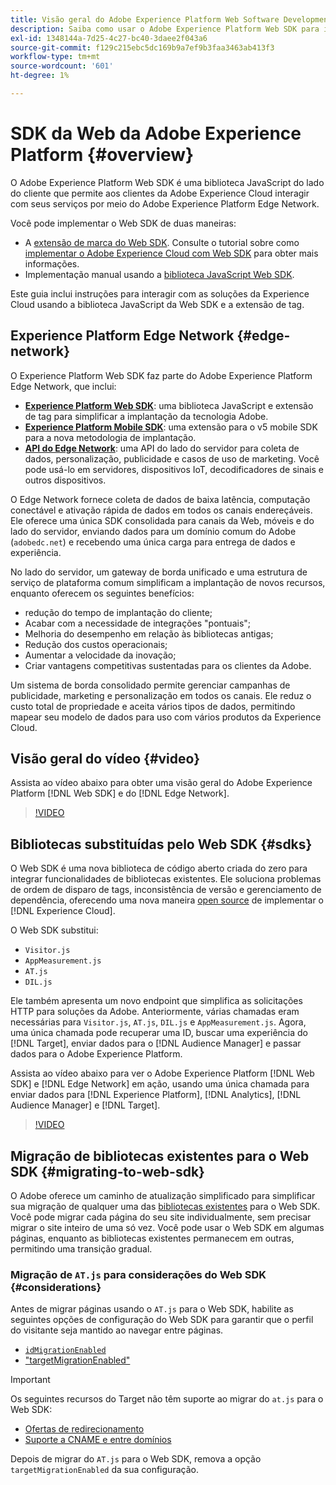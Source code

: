 ```yaml
---
title: Visão geral do Adobe Experience Platform Web Software Development Kit (SDK)
description: Saiba como usar o Adobe Experience Platform Web SDK para integrar os recursos do Experience Platform ao seu site.
exl-id: 1348144a-7d25-4c27-bc40-3daee2f043a6
source-git-commit: f129c215ebc5dc169b9a7ef9b3faa3463ab413f3
workflow-type: tm+mt
source-wordcount: '601'
ht-degree: 1%

---
```


# SDK da Web da Adobe Experience Platform {#overview}

O Adobe Experience Platform Web SDK é uma biblioteca JavaScript do lado do cliente que permite aos clientes da Adobe Experience Cloud interagir com seus serviços por meio do Adobe Experience Platform Edge Network.

Você pode implementar o Web SDK de duas maneiras:

* A [extensão de marca do Web SDK](../tags/extensions/client/web-sdk/web-sdk-extension-configuration.md). Consulte o tutorial sobre como [implementar o Adobe Experience Cloud com Web SDK](https://experienceleague.adobe.com/docs/platform-learn/implement-web-sdk/overview.html?lang=pt-BR) para obter mais informações.
* Implementação manual usando a [biblioteca JavaScript Web SDK](install/library.md).

Este guia inclui instruções para interagir com as soluções da Experience Cloud usando a biblioteca JavaScript da Web SDK e a extensão de tag.

## Experience Platform Edge Network {#edge-network}



O Experience Platform Web SDK faz parte do Adobe Experience Platform Edge Network, que inclui:

* **[Experience Platform Web SDK](#overview)**: uma biblioteca JavaScript e extensão de tag para simplificar a implantação da tecnologia Adobe.
* **[Experience Platform Mobile SDK](https://developer.adobe.com/client-sdks/home/)**: uma extensão para o v5 mobile SDK para a nova metodologia de implantação.
* **[API do Edge Network](../server-api/overview.md)**: uma API do lado do servidor para coleta de dados, personalização, publicidade e casos de uso de marketing. Você pode usá-lo em servidores, dispositivos IoT, decodificadores de sinais e outros dispositivos.

O Edge Network fornece coleta de dados de baixa latência, computação conectável e ativação rápida de dados em todos os canais endereçáveis. Ele oferece uma única SDK consolidada para canais da Web, móveis e do lado do servidor, enviando dados para um domínio comum do Adobe (`adobedc.net`) e recebendo uma única carga para entrega de dados e experiência.

No lado do servidor, um gateway de borda unificado e uma estrutura de serviço de plataforma comum simplificam a implantação de novos recursos, enquanto oferecem os seguintes benefícios:

* redução do tempo de implantação do cliente;
* Acabar com a necessidade de integrações &quot;pontuais&quot;;
* Melhoria do desempenho em relação às bibliotecas antigas;
* Redução dos custos operacionais;
* Aumentar a velocidade da inovação;
* Criar vantagens competitivas sustentadas para os clientes da Adobe.

Um sistema de borda consolidado permite gerenciar campanhas de publicidade, marketing e personalização em todos os canais. Ele reduz o custo total de propriedade e aceita vários tipos de dados, permitindo mapear seu modelo de dados para uso com vários produtos da Experience Cloud.

## Visão geral do vídeo {#video}

Assista ao vídeo abaixo para obter uma visão geral do Adobe Experience Platform [!DNL Web SDK] e do [!DNL Edge Network].

>[!VIDEO](https://video.tv.adobe.com/v/34141?quality=12&learn=on)

## Bibliotecas substituídas pelo Web SDK {#sdks}

O Web SDK é uma nova biblioteca de código aberto criada do zero para integrar funcionalidades de bibliotecas existentes. Ele soluciona problemas de ordem de disparo de tags, inconsistência de versão e gerenciamento de dependência, oferecendo uma nova maneira [open source](https://github.com/adobe/alloy) de implementar o [!DNL Experience Cloud].

O Web SDK substitui:

* `Visitor.js`
* `AppMeasurement.js`
* `AT.js`
* `DIL.js`

Ele também apresenta um novo endpoint que simplifica as solicitações HTTP para soluções da Adobe. Anteriormente, várias chamadas eram necessárias para `Visitor.js`, `AT.js`, `DIL.js` e `AppMeasurement.js`. Agora, uma única chamada pode recuperar uma ID, buscar uma experiência do [!DNL Target], enviar dados para o [!DNL Audience Manager] e passar dados para o Adobe Experience Platform.

Assista ao vídeo abaixo para ver o Adobe Experience Platform [!DNL Web SDK] e [!DNL Edge Network] em ação, usando uma única chamada para enviar dados para [!DNL Experience Platform], [!DNL Analytics], [!DNL Audience Manager] e [!DNL Target].

>[!VIDEO](https://video.tv.adobe.com/v/34148)

## Migração de bibliotecas existentes para o Web SDK {#migrating-to-web-sdk}

O Adobe oferece um caminho de atualização simplificado para simplificar sua migração de qualquer uma das [bibliotecas existentes](#sdks) para o Web SDK. Você pode migrar cada página do seu site individualmente, sem precisar migrar o site inteiro de uma só vez. Você pode usar o Web SDK em algumas páginas, enquanto as bibliotecas existentes permanecem em outras, permitindo uma transição gradual.

### Migração de `AT.js` para considerações do Web SDK {#considerations}

Antes de migrar páginas usando o `AT.js` para o Web SDK, habilite as seguintes opções de configuração do Web SDK para garantir que o perfil do visitante seja mantido ao navegar entre páginas.

* [`idMigrationEnabled`](/help/web-sdk/commands/configure/idmigrationenabled.md)
* [&quot;targetMigrationEnabled&quot;](/help/web-sdk/commands/configure/targetmigrationenabled.md)

>[!IMPORTANT]
>
>Os seguintes recursos do Target não têm suporte ao migrar do `at.js` para o Web SDK:
>
>* [Ofertas de redirecionamento](https://experienceleague.adobe.com/docs/target/using/experiences/offers/offer-redirect.html?lang=pt-BR)
>* [Suporte a CNAME e entre domínios](https://experienceleague.adobe.com/docs/target-dev/developer/client-side/at-js-implementation/atjs-cookies.html)

Depois de migrar do `AT.js` para o Web SDK, remova a opção `targetMigrationEnabled` da sua configuração.
